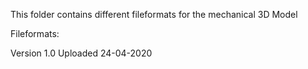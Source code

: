 This folder contains different fileformats for the mechanical 3D Model 

Fileformats:


Version 1.0 Uploaded 24-04-2020
